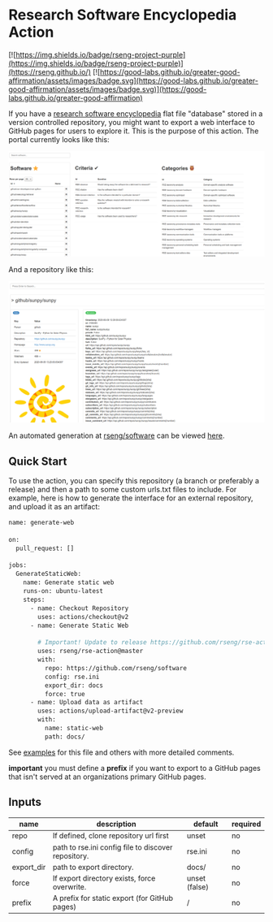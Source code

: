 # Research Software Encyclopedia Action

[![https://img.shields.io/badge/rseng-project-purple](https://img.shields.io/badge/rseng-project-purple)](https://rseng.github.io/) [![https://good-labs.github.io/greater-good-affirmation/assets/images/badge.svg](https://good-labs.github.io/greater-good-affirmation/assets/images/badge.svg)](https://good-labs.github.io/greater-good-affirmation)

If you have a [research software encyclopedia](https://github.com/rseng/rse)
flat file "database" stored in a version controlled repository, you might want
to export a web interface to GitHub pages for users to explore it. This is
the purpose of this action. The portal currently looks like this:

![img/home.png](img/home.png)

And a repository like this:

![img/repo.png](img/repo.png)

An automated generation at [rseng/software](https://github.com/rseng/software) can
be viewed [here](https://rseng.github.io/software/).

## Quick Start

To use the action, you can specify this repository (a branch or preferably a release) and then
a path to some custom urls.txt files to include. For example, here is how to 
generate the interface for an external repository, and upload it as an artifact:

```bash
name: generate-web

on:
  pull_request: []

jobs:
  GenerateStaticWeb:
    name: Generate static web
    runs-on: ubuntu-latest
    steps:
      - name: Checkout Repository
        uses: actions/checkout@v2
      - name: Generate Static Web

        # Important! Update to release https://github.com/rseng/rse-action/releases
        uses: rseng/rse-action@master
        with:        
          repo: https://github.com/rseng/software
          config: rse.ini
          export_dir: docs
          force: true
      - name: Upload data as artifact
        uses: actions/upload-artifact@v2-preview
        with:
          name: static-web
          path: docs/
```

See [examples](examples) for this file and others with more detailed comments.

**important** you must define a **prefix** if you want to export to a GitHub
pages that isn't served at an organizations primary GitHub pages.

## Inputs

| name     | description                                        | default | required |
|----------|----------------------------------------------------|---------|----------|
|repo      | If defined, clone repository url first             | unset   | no       |
|config    | path to rse.ini config file to discover repository.| rse.ini | no       |
|export_dir| path to export directory.                          | docs/   | no       |
|force     | If export directory exists, force overwrite.       | unset (false)| no  |
|prefix    | A prefix for static export (for GitHub pages)      | /       | no  |
